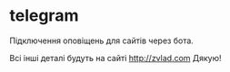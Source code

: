 # telegram
Підключення оповіщень для сайтів через бота.

Всі інші деталі будуть на сайті http://zvlad.com
Дякую!
